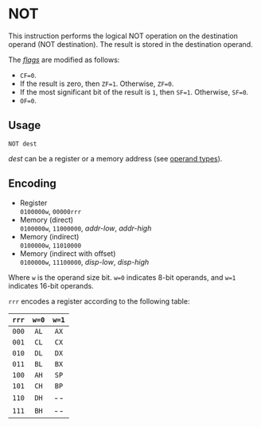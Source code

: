 # NOT

This instruction performs the logical NOT operation on the destination operand (NOT destination). The result is stored in the destination operand.

The [_flags_](../cpu#flags) are modified as follows:

- `CF=0`.
- If the result is zero, then `ZF=1`. Otherwise, `ZF=0`.
- If the most significant bit of the result is `1`, then `SF=1`. Otherwise, `SF=0`.
- `OF=0`.

## Usage

```vonsim
NOT dest
```

_dest_ can be a register or a memory address (see [operand types](../assembly#operands)).

## Encoding

- Register  
  `0100000w`, `00000rrr`
- Memory (direct)  
  `0100000w`, `11000000`, _addr-low_, _addr-high_
- Memory (indirect)  
  `0100000w`, `11010000`
- Memory (indirect with offset)  
  `0100000w`, `11100000`, _disp-low_, _disp-high_

Where `w` is the operand size bit. `w=0` indicates 8-bit operands, and `w=1` indicates 16-bit operands.

`rrr` encodes a register according to the following table:

| `rrr` | `w=0` | `w=1` |
| :---: | :---: | :---: |
| `000` | `AL`  | `AX`  |
| `001` | `CL`  | `CX`  |
| `010` | `DL`  | `DX`  |
| `011` | `BL`  | `BX`  |
| `100` | `AH`  | `SP`  |
| `101` | `CH`  | `BP`  |
| `110` | `DH`  |  --   |
| `111` | `BH`  |  --   |
